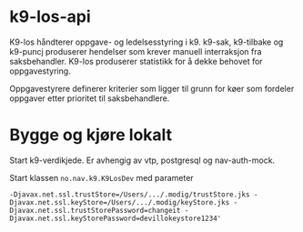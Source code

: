 # k9-los-api
K9-los håndterer oppgave- og ledelsesstyring i k9. k9-sak, k9-tilbake og k9-puncj produserer hendelser som krever manuell interraksjon fra saksbehandler. K9-los produserer statistikk for å dekke behovet for oppgavestyring.

Oppgavestyrere definerer kriterier som ligger til grunn for køer som fordeler oppgaver etter prioritet til saksbehandlere.

# Bygge og kjøre lokalt
Start k9-verdikjede. Er avhengig av vtp, postgresql og nav-auth-mock.


Start klassen `no.nav.k9.K9LosDev` med parameter 

`-Djavax.net.ssl.trustStore=/Users/.../.modig/trustStore.jks -Djavax.net.ssl.keyStore=/Users/.../.modig/keyStore.jks -Djavax.net.ssl.trustStorePassword=changeit -Djavax.net.ssl.keyStorePassword=devillokeystore1234'`
